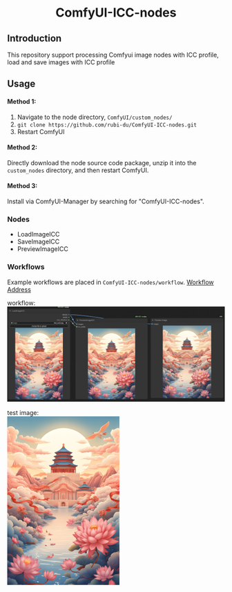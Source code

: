 <h1 align="center">ComfyUI-ICC-nodes </h1>  

  
## Introduction  
This repository support processing Comfyui image nodes with ICC profile, load and save images with ICC profile

## Usage  

#### Method 1:  
  
1. Navigate to the node directory, `ComfyUI/custom_nodes/`  
2. `git clone https://github.com/rubi-du/ComfyUI-ICC-nodes.git`  
3. Restart ComfyUI  
  
#### Method 2:  
Directly download the node source code package, unzip it into the `custom_nodes` directory, and then restart ComfyUI.  
  
#### Method 3:  
Install via ComfyUI-Manager by searching for "ComfyUI-ICC-nodes". 


### Nodes
- LoadImageICC
- SaveImageICC
- PreviewImageICC


### Workflows 
Example workflows are placed in `ComfyUI-ICC-nodes/workflow`.
[Workflow Address](./workflow/image.json) 
 
workflow:
![plot](./assets/image.png) 

test image:<br>
<img src="./assets/test_icc.png" alt="描述" width="260">
